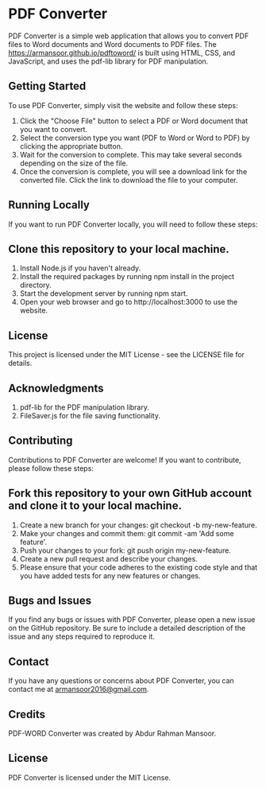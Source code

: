 # PDF Converter
PDF Converter is a simple web application that allows you to convert PDF files to Word documents and Word documents to PDF files. The https://armansoor.github.io/pdftoword/ is built using HTML, CSS, and JavaScript, and uses the pdf-lib library for PDF manipulation.

## Getting Started
To use PDF Converter, simply visit the website and follow these steps:

1. Click the "Choose File" button to select a PDF or Word document that you want to convert.
2. Select the conversion type you want (PDF to Word or Word to PDF) by clicking the appropriate button.
3. Wait for the conversion to complete. This may take several seconds depending on the size of the file.
4. Once the conversion is complete, you will see a download link for the converted file. Click the link to download the file to your computer.

## Running Locally
If you want to run PDF Converter locally, you will need to follow these steps:

## Clone this repository to your local machine.
1. Install Node.js if you haven't already.
2. Install the required packages by running npm install in the project directory.
3. Start the development server by running npm start.
4. Open your web browser and go to http://localhost:3000 to use the website.

## License
This project is licensed under the MIT License - see the LICENSE file for details.

## Acknowledgments
1. pdf-lib for the PDF manipulation library.
2. FileSaver.js for the file saving functionality.

## Contributing
Contributions to PDF Converter are welcome! If you want to contribute, please follow these steps:

## Fork this repository to your own GitHub account and clone it to your local machine.
1. Create a new branch for your changes: git checkout -b my-new-feature.
2. Make your changes and commit them: git commit -am 'Add some feature'.
3. Push your changes to your fork: git push origin my-new-feature.
4. Create a new pull request and describe your changes.
5. Please ensure that your code adheres to the existing code style and that you have added tests for any new features or changes.

## Bugs and Issues
If you find any bugs or issues with PDF Converter, please open a new issue on the GitHub repository. Be sure to include a detailed description of the issue and any steps required to reproduce it.

## Contact
If you have any questions or concerns about PDF Converter, you can contact me at armansoor2016@gmail.com.

## Credits
PDF-WORD Converter was created by Abdur Rahman Mansoor.

## License
PDF Converter is licensed under the MIT License.

